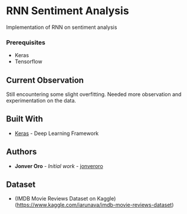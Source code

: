 # RNN Sentiment Analysis

Implementation of RNN on sentiment analysis

### Prerequisites

* Keras
* Tensorflow


## Current Observation

Still encountering some slight overfitting. Needed more observation and experimentation on the data.

## Built With

* [Keras](https://github.com/keras-team/keras) - Deep Learning Framework 

## Authors

* **Jonver Oro** - *Initial work* - [jonveroro](https://github.com/jonveroro)

## Dataset

* (IMDB Movie Reviews Dataset on Kaggle)(https://www.kaggle.com/iarunava/imdb-movie-reviews-dataset)
